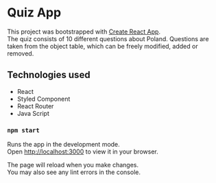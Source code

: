 # Quiz App

This project was bootstrapped with [Create React App](https://github.com/facebook/create-react-app).<br/>
The quiz consists of 10 different questions about Poland. Questions are taken from the object table, which can be freely modified, added or removed.

## Technologies used
- React
- Styled Component
- React Router
- Java Script


### `npm start`

Runs the app in the development mode.\
Open [http://localhost:3000](http://localhost:3000) to view it in your browser.

The page will reload when you make changes.\
You may also see any lint errors in the console.